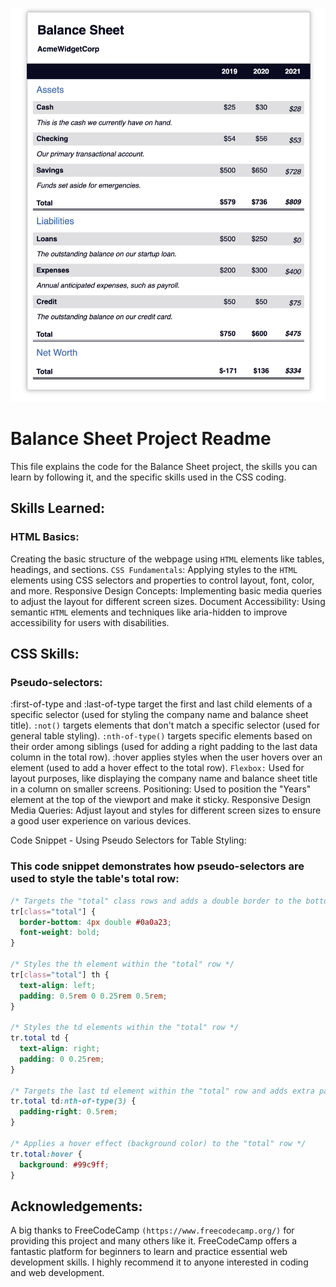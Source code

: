 ![Balance Sheet Project](balance_sheet_image.jpg)
# Balance Sheet Project Readme
This file explains the code for the Balance Sheet project, the skills you can learn by following it, and the specific skills used in the CSS coding.

## Skills Learned:

### HTML Basics: 
Creating the basic structure of the webpage using `HTML` elements like tables, headings, and sections.
`CSS Fundamentals`: Applying styles to the `HTML` elements using CSS selectors and properties to control layout, font, color, and more.
Responsive Design Concepts: Implementing basic media queries to adjust the layout for different screen sizes.
Document Accessibility: Using semantic `HTML` elements and techniques like aria-hidden to improve accessibility for users with disabilities.

## CSS Skills:

### Pseudo-selectors:
:first-of-type and :last-of-type target the first and last child elements of a specific selector (used for styling the company name and balance sheet title).
`:not()` targets elements that don't match a specific selector (used for general table styling).
`:nth-of-type()` targets specific elements based on their order among siblings (used for adding a right padding to the last data column in the total row).
:hover applies styles when the user hovers over an element (used to add a hover effect to the total row).
`Flexbox:` Used for layout purposes, like displaying the company name and balance sheet title in a column on smaller screens.
Positioning: Used to position the "Years" element at the top of the viewport and make it sticky.
Responsive Design Media Queries: Adjust layout and styles for different screen sizes to ensure a good user experience on various devices.

Code Snippet - Using Pseudo Selectors for Table Styling:

### This code snippet demonstrates how pseudo-selectors are used to style the table's total row:

```css
/* Targets the "total" class rows and adds a double border to the bottom */
tr[class="total"] {
  border-bottom: 4px double #0a0a23;
  font-weight: bold;
}

/* Styles the th element within the "total" row */
tr[class="total"] th {
  text-align: left;
  padding: 0.5rem 0 0.25rem 0.5rem;
}

/* Styles the td elements within the "total" row */
tr.total td {
  text-align: right;
  padding: 0 0.25rem;
}

/* Targets the last td element within the "total" row and adds extra padding to the right */
tr.total td:nth-of-type(3) {
  padding-right: 0.5rem;
}

/* Applies a hover effect (background color) to the "total" row */
tr.total:hover {
  background: #99c9ff;
}
```
## Acknowledgements:

A big thanks to FreeCodeCamp `(https://www.freecodecamp.org/)` for providing this project and many others like it. FreeCodeCamp offers a fantastic platform for beginners to learn and practice essential web development skills. I highly recommend it to anyone interested in coding and web development.